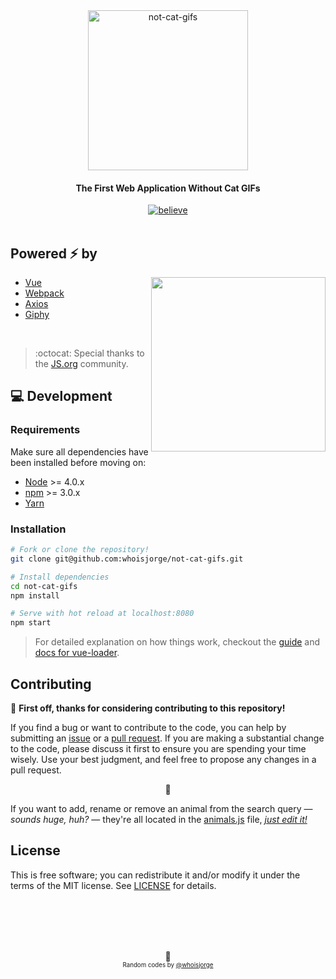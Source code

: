 <div align="center">
  <a href="https://cats.js.org"><img src="https://cdnjs.cloudflare.com/ajax/libs/emojione/2.2.7/assets/svg/1f63f.svg" width="256" height"256" alt="not-cat-gifs"></a>
  <br>
  <h4>The First Web Application Without Cat GIFs</h4>
  <a href="https://cats.js.org"><img src="http://forthebadge.com/images/badges/its-not-a-lie-if-you-believe-it.svg" alt="believe"/></a>
</div>


<br>


## Powered ⚡️ by

<a href="https://media.giphy.com/media/nR4L10XlJcSeQ/giphy.gif"><img src="https://media.giphy.com/media/xTiTntReleqBnhBNwQ/giphy.gif" width="279" align="right"/></a>

- [Vue](https://vuejs.org)
- [Webpack](https://webpack.github.io)
- [Axios](https://github.com/mzabriskie/axios)
- [Giphy](https://developers.giphy.com)

<br>

> :octocat: Special thanks to the [JS.org](https://JS.org) community.


## 💻 Development

### Requirements
 Make sure all dependencies have been installed before moving on:

 - [Node](https://nodejs.org) >= 4.0.x
 - [npm](https://www.npmjs.com) >= 3.0.x
 - [Yarn](https://yarnpkg.com/en/docs/install)

### Installation

``` bash
# Fork or clone the repository!
git clone git@github.com:whoisjorge/not-cat-gifs.git

# Install dependencies
cd not-cat-gifs
npm install

# Serve with hot reload at localhost:8080
npm start
```

> For detailed explanation on how things work, checkout the [guide](http://vuejs-templates.github.io/webpack/) and [docs for vue-loader](http://vuejs.github.io/vue-loader).



## Contributing

🎉 __First off, thanks for considering contributing to this repository!__

If you find a bug or want to contribute to the code, you can help by submitting an [issue](https://github.com/whoisjorge/not-cat-gifs/issues) or a [pull request](https://github.com/whoisjorge/not-cat-gifs/pulls). If you are making a substantial change to the code, please discuss it first to ensure you are spending your time wisely. Use your best judgment, and feel free to propose any changes in a pull request.

<p align="center">🚡</p>

If you want to add, rename or remove an animal from the search query — _sounds huge, huh?_ — they're all located in the [animals.js](src/animals.js) file, [_just edit it!_](https://github.com/whoisjorge/not-cat-gifs/edit/master/src/animals.js)



## License

This is free software; you can redistribute it and/or modify it under the terms of the MIT license. See [LICENSE](LICENSE) for details.







<!-- Thanks for watching! -->
<br><br><br><br>
<p align="center">🎊<br>
  <sub><sup>Random codes by <a href="http://www.whoisjorge.me">@whoisjorge</a></sup></sub>
</p>

